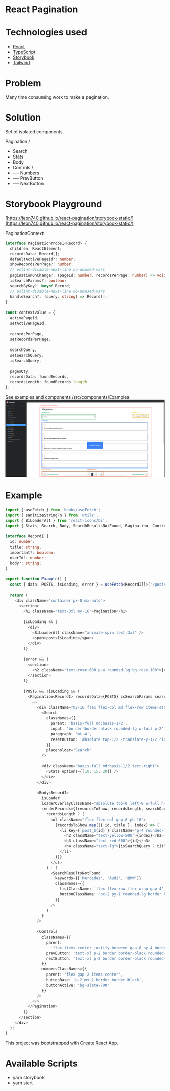 # React Pagination

# Technologies used

- [React](https://react.dev/)
- [TypeScript](https://www.typescriptlang.org/)
- [Storybook](https://storybook.js.org/)
- [Tailwind](https://tailwindcss.com/)

# Problem

Many time consuming work to make a pagination.

# Solution

Set of isolated components.

Pagination /

- Search
- Stats
- Body
- Controls /
- --- Numbers
- --- PrevButton
- --- NextButton

# Storybook Playground

[https://leon740.github.io/react-pagination/storybook-static/](https://leon740.github.io/react-pagination/storybook-static/)

PaginationContext

```ts
interface PaginationPropsI<Record> {
  children: ReactElement;
  recordsData: Record[];
  defaultActivePageId?: number;
  showRecordsPerPage?: number;
  // eslint-disable-next-line no-unused-vars
  paginationOnChange?: (pageId: number, recordsPerPage: number) => void;
  isSearchParams?: boolean;
  searchByKey?: keyof Record;
  // eslint-disable-next-line no-unused-vars
  handleSearch?: (query: string) => Record[];
}

const contextValue = {
  activePageId,
  setActivePageId,

  recordsPerPage,
  setRecordsPerPage,

  searchQuery,
  setSearchQuery,
  isSearchQuery,

  pagesQty,
  recordsData: foundRecords,
  recordsLength: foundRecords.length
};
```

See examples and components /src/components/Examples
![Example](https://github.com/Leon740/react-pagination/blob/master/public/example.png 'Example')

# Example

```ts
import { useFetch } from 'hooks/useFetch';
import { sanitizeStringFn } from 'utils';
import { BiLoaderAlt } from 'react-icons/bi';
import { Stats, Search, Body, SearchResultsNotFound, Pagination, Controls } from 'components';

interface RecordI {
  id: number;
  title: string;
  important?: boolean;
  userId?: number;
  body?: string;
}

export function Example() {
  const { data: POSTS, isLoading, error } = useFetch<RecordI[]>('/posts.mock.json');

  return (
    <div className="container px-8 mx-auto">
      <section>
        <h1 className="text-3xl my-16">Pagination</h1>

        {isLoading && (
          <div>
            <BiLoaderAlt className="animate-spin text-3xl" />
            <span>postsIsLoading</span>
          </div>
        )}

        {error && (
          <section>
            <h2 className="text-rose-600 p-4 rounded-lg bg-rose-100">{error}</h2>
          </section>
        )}

        {POSTS && !isLoading && (
          <Pagination<RecordI> recordsData={POSTS} isSearchParams searchByKey="title">
            <>
              <div className="my-16 flex flex-col md:flex-row items-start">
                <Search
                  classNames={{
                    parent: 'basis-full md:basis-1/2',
                    input: 'border border-black rounded-lg w-full p-2',
                    paragraph: 'mt-4',
                    resetButton: 'absolute top-1/2 -translate-y-1/2 right-2'
                  }}
                  placeholder="Search"
                />

                <div className="basis-full md:basis-1/2 text-right">
                  <Stats options={[10, 15, 20]} />
                </div>
              </div>

              <Body<RecordI>
                isLoader
                loaderOverlayClassName="absolute top-0 left-0 w-full h-full bg-slate-300 opacity-50 z-20"
                renderRecords={(recordsToShow, recordsLength, searchQuery, isSearchQuery) =>
                  recordsLength ? (
                    <ul className="flex flex-col gap-8 pb-16">
                      {recordsToShow.map(({ id, title }, index) => (
                        <li key={`post_${id}`} className="p-4 rounded-lg border border-black">
                          <h2 className="text-yellow-500">{index}</h2>
                          <h3 className="text-red-600">{id}</h3>
                          <h4 className="text-lg">{isSearchQuery ? title : title}</h4>
                        </li>
                      ))}
                    </ul>
                  ) : (
                    <SearchResultsNotFound
                      keywords={['Mercedes', 'Audi', 'BMW']}
                      classNames={{
                        listClassName: 'flex flex-row flex-wrap gap-4',
                        buttonClassName: 'px-2 py-1 rounded-lg border border-black'
                      }}
                    />
                  )
                }
              />

              <Controls
                classNames={{
                  parent:
                    'flex items-center justify-between gap-8 py-4 border-t-2 border-black sticky bottom-0 bg-white',
                  prevButton: 'text-xl p-2 border border-black rounded-full mr-8',
                  nextButton: 'text-xl p-2 border border-black rounded-full ml-8'
                }}
                numbersClassNames={{
                  parent: 'flex gap-2 items-center',
                  buttonBase: 'p-2 mx-2 border border-black',
                  buttonActive: 'bg-slate-700'
                }}
              />
            </>
          </Pagination>
        )}
      </section>
    </div>
  );
}
```

This project was bootstrapped with [Create React App](https://github.com/facebook/create-react-app).

# Available Scripts

- yarn storybook
- yarn start
